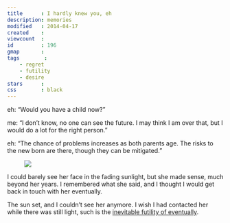 ```yaml
---
title      : I hardly knew you, eh
description: memories
modified   : 2014-04-17
created    : 
viewcount  : 
id         : 196
gmap       : 
tags        :
    - regret
    - futility
    - desire
stars      : 
css        : black
---
```


eh: “Would you have a child now?”

me: “I don’t know, no one can see the future. I may think I am over that, but I would do a lot for the right person.”

eh: “The chance of problems increases as both parents age. The risks to the new born are there, though they can be mitigated.”

<figure>
    <img src="moon.jpg">
    <figcaption></figcaption>
</figure>

I could barely see her face in the fading sunlight, but she made sense, much beyond her years. I remembered what she said, and I thought I would get back in touch with her eventually.

The sun set, and I couldn’t see her anymore. I wish I had contacted her while there was still light, such is the [inevitable futility of eventually](Inevitable-Futility-of-Eventually).
